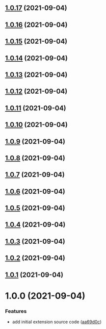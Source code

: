 ## [1.0.17](https://github.com/phatnguyenuit/code-hello-world/compare/1.0.16...1.0.17) (2021-09-04)

## [1.0.16](https://github.com/phatnguyenuit/code-hello-world/compare/1.0.15...1.0.16) (2021-09-04)

## [1.0.15](https://github.com/phatnguyenuit/code-hello-world/compare/1.0.14...1.0.15) (2021-09-04)

## [1.0.14](https://github.com/phatnguyenuit/code-hello-world/compare/1.0.13...1.0.14) (2021-09-04)

## [1.0.13](https://github.com/phatnguyenuit/code-hello-world/compare/1.0.12...1.0.13) (2021-09-04)

## [1.0.12](https://github.com/phatnguyenuit/code-hello-world/compare/1.0.11...1.0.12) (2021-09-04)

## [1.0.11](https://github.com/phatnguyenuit/code-hello-world/compare/1.0.10...1.0.11) (2021-09-04)

## [1.0.10](https://github.com/phatnguyenuit/code-hello-world/compare/1.0.9...1.0.10) (2021-09-04)

## [1.0.9](https://github.com/phatnguyenuit/code-hello-world/compare/1.0.8...1.0.9) (2021-09-04)

## [1.0.8](https://github.com/phatnguyenuit/code-hello-world/compare/1.0.7...1.0.8) (2021-09-04)

## [1.0.7](https://github.com/phatnguyenuit/code-hello-world/compare/1.0.6...1.0.7) (2021-09-04)

## [1.0.6](https://github.com/phatnguyenuit/code-hello-world/compare/1.0.5...1.0.6) (2021-09-04)

## [1.0.5](https://github.com/phatnguyenuit/code-hello-world/compare/1.0.4...1.0.5) (2021-09-04)

## [1.0.4](https://github.com/phatnguyenuit/code-hello-world/compare/1.0.3...1.0.4) (2021-09-04)

## [1.0.3](https://github.com/phatnguyenuit/code-hello-world/compare/1.0.2...1.0.3) (2021-09-04)

## [1.0.2](https://github.com/phatnguyenuit/code-hello-world/compare/1.0.1...1.0.2) (2021-09-04)

## [1.0.1](https://github.com/phatnguyenuit/code-hello-world/compare/1.0.0...1.0.1) (2021-09-04)

# 1.0.0 (2021-09-04)


### Features

* add initial extension source code ([aa69d0c](https://github.com/phatnguyenuit/code-hello-world/commit/aa69d0c3f709a4d2bd905a1f250c1657c581ff07))

